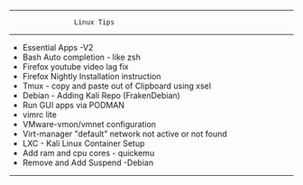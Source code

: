 ------------------------------------------------
                    Linux Tips                   
________________________________________________

* Essential Apps -V2
* Bash Auto completion - like zsh
* Firefox youtube video lag fix
* Firefox Nightly Installation instruction 
* Tmux - copy and paste out of Clipboard using xsel
* Debian - Adding Kali Repo (FrakenDebian)
* Run GUI apps via PODMAN
* vimrc lite
* VMware-vmon/vmnet configuration
* Virt-manager "default" network not active or not found
* LXC - Kali Linux Container Setup
* Add ram and cpu cores - quickemu
* Remove and Add Suspend -Debian

-------------------------------------------------
